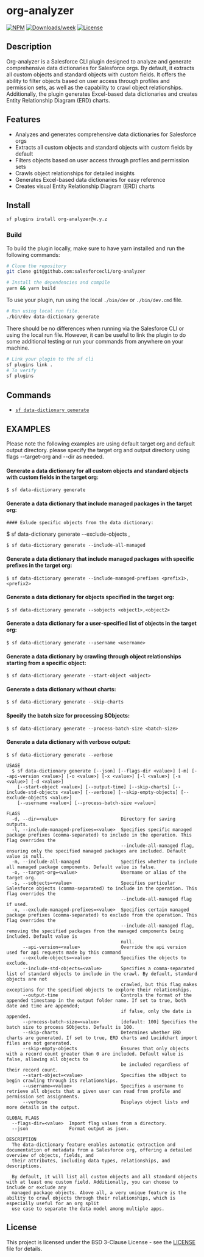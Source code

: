 # org-analyzer

[![NPM](https://img.shields.io/npm/v/org-analyzer.svg?label=org-analyzer)](https://www.npmjs.com/package/org-analyzer) [![Downloads/week](https://img.shields.io/npm/dw/org-analyzer.svg)](https://npmjs.org/package/org-analyzer) [![License](https://img.shields.io/badge/License-BSD%203--Clause-brightgreen.svg)](https://raw.githubusercontent.com/salesforcecli/org-analyzer/main/LICENSE.txt)

## Description

Org-analyzer is a Salesforce CLI plugin designed to analyze and generate comprehensive data dictionaries for Salesforce orgs. By default, it extracts all custom objects and standard objects with custom fields. It offers the ability to filter objects based on user access through profiles and permission sets, as well as the capability to crawl object relationships. Additionally, the plugin generates Excel-based data dictionaries and creates Entity Relationship Diagram (ERD) charts.

## Features

- Analyzes and generates comprehensive data dictionaries for Salesforce orgs
- Extracts all custom objects and standard objects with custom fields by default
- Filters objects based on user access through profiles and permission sets
- Crawls object relationships for detailed insights
- Generates Excel-based data dictionaries for easy reference
- Creates visual Entity Relationship Diagram (ERD) charts

## Install

```bash
sf plugins install org-analyzer@x.y.z
```

### Build

To build the plugin locally, make sure to have yarn installed and run the following commands:

```bash
# Clone the repository
git clone git@github.com:salesforcecli/org-analyzer

# Install the dependencies and compile
yarn && yarn build
```

To use your plugin, run using the local `./bin/dev` or `./bin/dev.cmd` file.

```bash
# Run using local run file.
./bin/dev data-dictionary generate
```

There should be no differences when running via the Salesforce CLI or using the local run file. However, it can be useful to link the plugin to do some additional testing or run your commands from anywhere on your machine.

```bash
# Link your plugin to the sf cli
sf plugins link .
# To verify
sf plugins
```

## Commands

<!-- commands -->

- [`sf data-dictionary generate`](#sf-hello-world)

## EXAMPLES

Please note the following examples are using default target org and default output directory. please specify the target org and output directory using flags --target-org and --dir as needed.

#### Generate a data dictionary for all custom objects and standard objects with custom fields in the target org:

```
$ sf data-dictionary generate
```

#### Generate a data dictionary that include managed packages in the target org:

```
#### Exlude specific objects from the data dictionary:
```

$ sf data-dictionary generate --exclude-objects <object1>,<object2>

```
$ sf data-dictionary generate --include-all-managed
```

#### Generate a data dictionary that include managed packages with specific prefixes in the target org:

```
$ sf data-dictionary generate --include-managed-prefixes <prefix1>,<prefix2>
```

#### Generate a data dictionary for objects specified in the target org:

```
$ sf data-dictionary generate --sobjects <object1>,<object2>
```

#### Generate a data dictionary for a user-specified list of objects in the target org:

```
$ sf data-dictionary generate --username <username>
```

#### Generate a data dictionary by crawling through object relationships starting from a specific object:

```
$ sf data-dictionary generate --start-object <object>
```

#### Generate a data dictionary without charts:

```
$ sf data-dictionary generate --skip-charts
```

#### Specify the batch size for processing SObjects:

```
$ sf data-dictionary generate --process-batch-size <batch-size>
```

#### Generate a data dictionary with verbose output:

```
$ sf data-dictionary generate --verbose
```

```
USAGE
  $ sf data-dictionary generate [--json] [--flags-dir <value>] [-m] [--api-version <value>] [-o <value>] [-x <value>] [-l <value>] [-s <value>] [-d <value>]
    [--start-object <value>] [--output-time] [--skip-charts] [--include-std-objects <value>] [--verbose] [--skip-empty-objects] [--exclude-objects <value>]
    [--username <value>] [--process-batch-size <value>]

FLAGS
  -d, --dir=<value>                       Directory for saving outputs.
  -l, --include-managed-prefixes=<value>  Specifies specific managed package prefixes (comma-separated) to include in the operation. This flag overrides the
                                          --include-all-managed flag, ensuring only the specified managed packages are included. Default value is null.
  -m, --include-all-managed               Specifies whether to include all managed package components. Default value is false.
  -o, --target-org=<value>                Username or alias of the target org.
  -s, --sobjects=<value>                  Specifies particular Salesforce objects (comma-separated) to include in the operation. This flag overrides the
                                          --include-all-managed flag if used.
  -x, --exclude-managed-prefixes=<value>  Specifies certain managed package prefixes (comma-separated) to exclude from the operation. This flag overrides the
                                          --include-all-managed flag, removing the specified packages from the managed components being included. Default value is
                                          null.
      --api-version=<value>               Override the api version used for api requests made by this command
      --exclude-objects=<value>           Specifies the objects to exclude.
      --include-std-objects=<value>       Specifies a comma-separated list of standard objects to include in the crawl. By default, standard objects are not
                                          crawled, but this flag makes exceptions for the specified objects to explore their relationships.
      --output-time                       Controls the format of the appended timestamp in the output folder name. If set to true, both date and time are appended;
                                          if false, only the date is appended.
      --process-batch-size=<value>        [default: 100] Specifies the batch size to process SObjects. Default is 100.
      --skip-charts                       Determines whether ERD charts are generated. If set to true, ERD charts and Lucidchart import files are not generated.
      --skip-empty-objects                Ensures that only objects with a record count greater than 0 are included. Default value is false, allowing all objects to
                                          be included regardless of their record count.
      --start-object=<value>              Specifies the sObject to begin crawling through its relationships.
      --username=<value>                  Specifies a username to retrieve all objects that a given user can read from profile and permission set assignments.
      --verbose                           Displays object lists and more details in the output.

GLOBAL FLAGS
  --flags-dir=<value>  Import flag values from a directory.
  --json               Format output as json.

DESCRIPTION
  The data-dictionary feature enables automatic extraction and documentation of metadata from a Salesforce org, offering a detailed overview of objects, fields, and
  their attributes, including data types, relationships, and descriptions.

  By default, it will list all custom objects and all standard objects with at least one custom field. Additionally, you can choose to include or exclude any
  managed package objects. Above all, a very unique feature is the ability to crawl objects through their relationships, which is especially useful for an org split
  use case to separate the data model among multiple apps.
```

## License

This project is licensed under the BSD 3-Clause License - see the [LICENSE](LICENSE) file for details.

<!-- commandsstop -->
